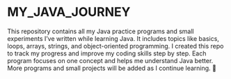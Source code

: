 # MY_JAVA_JOURNEY
This repository contains all my Java practice programs and small experiments I’ve written while learning Java.
It includes topics like basics, loops, arrays, strings, and object-oriented programming.
I created this repo to track my progress and improve my coding skills step by step.
Each program focuses on one concept and helps me understand Java better.
More programs and small projects will be added as I continue learning. 🚀
